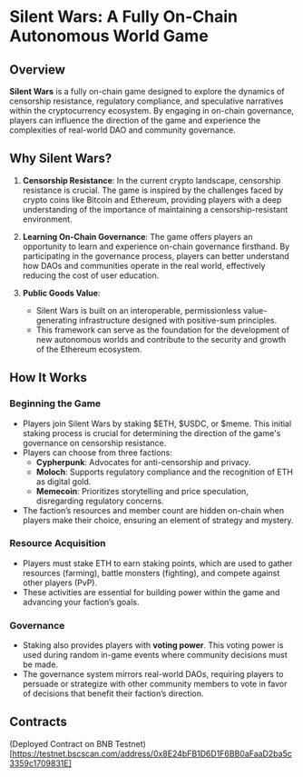 # Silent Wars: A Fully On-Chain Autonomous World Game

## Overview

**Silent Wars** is a fully on-chain game designed to explore the dynamics of censorship resistance, regulatory compliance, and speculative narratives within the cryptocurrency ecosystem. By engaging in on-chain governance, players can influence the direction of the game and experience the complexities of real-world DAO and community governance.

## Why Silent Wars?

1. **Censorship Resistance**: In the current crypto landscape, censorship resistance is crucial. The game is inspired by the challenges faced by crypto coins like Bitcoin and Ethereum, providing players with a deep understanding of the importance of maintaining a censorship-resistant environment.

2. **Learning On-Chain Governance**: The game offers players an opportunity to learn and experience on-chain governance firsthand. By participating in the governance process, players can better understand how DAOs and communities operate in the real world, effectively reducing the cost of user education.

3. **Public Goods Value**: 
    - Silent Wars is built on an interoperable, permissionless value-generating infrastructure designed with positive-sum principles.
    - This framework can serve as the foundation for the development of new autonomous worlds and contribute to the security and growth of the Ethereum ecosystem.

## How It Works

### Beginning the Game
- Players join Silent Wars by staking $ETH, $USDC, or $meme. This initial staking process is crucial for determining the direction of the game's governance on censorship resistance.
- Players can choose from three factions:
  - **Cypherpunk**: Advocates for anti-censorship and privacy.
  - **Moloch**: Supports regulatory compliance and the recognition of ETH as digital gold.
  - **Memecoin**: Prioritizes storytelling and price speculation, disregarding regulatory concerns.
- The faction’s resources and member count are hidden on-chain when players make their choice, ensuring an element of strategy and mystery.

### Resource Acquisition
- Players must stake ETH to earn staking points, which are used to gather resources (farming), battle monsters (fighting), and compete against other players (PvP).
- These activities are essential for building power within the game and advancing your faction’s goals.

### Governance
- Staking also provides players with **voting power**. This voting power is used during random in-game events where community decisions must be made.
- The governance system mirrors real-world DAOs, requiring players to persuade or strategize with other community members to vote in favor of decisions that benefit their faction’s direction.

## Contracts
(Deployed Contract on BNB Testnet)[https://testnet.bscscan.com/address/0x8E24bFB1D6D1F6BB0aFaaD2ba5c3359c1709831E]
